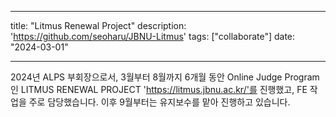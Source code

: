 
---
title: "Litmus Renewal Project"
description: 'https://github.com/seoharu/JBNU-Litmus'
tags: ["collaborate"]
date: "2024-03-01"

---

2024년 ALPS 부회장으로서, 3월부터 8월까지 6개월 동안 Online Judge Program인 LITMUS RENEWAL PROJECT 'https://litmus.jbnu.ac.kr/'를 진행했고, FE 작업을 주로 담당했습니다. 이후 9월부터는 유지보수를 맡아 진행하고 있습니다.